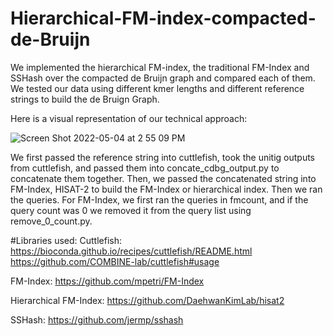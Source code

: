 # Hierarchical-FM-index-compacted-de-Bruijn
We implemented the hierarchical FM-index, the traditional FM-Index and SSHash over the compacted de Bruijn graph and compared each of them. We tested our data using different kmer lengths and different reference strings to build the de Bruign Graph.

Here is a visual representation of our technical approach:


![Screen Shot 2022-05-04 at 2 55 09 PM](https://user-images.githubusercontent.com/43825734/166806155-3dc58aee-8e80-41dc-a1b2-aaaebc6998c9.png)

We first passed the reference string into cuttlefish, took the unitig outputs from cuttlefish,  and passed them into concate_cdbg_output.py to concatenate them together. Then, we passed the concatenated string into FM-Index, HISAT-2 to build the FM-Index or hierarchical index. Then we ran the queries. For FM-Index, we first ran the queries in fmcount, and if the query count was 0 we removed it from the query list using remove_0_count.py. 

#Libraries used:
Cuttlefish:
https://bioconda.github.io/recipes/cuttlefish/README.html
https://github.com/COMBINE-lab/cuttlefish#usage
 
FM-Index:
https://github.com/mpetri/FM-Index
 
Hierarchical FM-Index: 
https://github.com/DaehwanKimLab/hisat2
 
SSHash: 
https://github.com/jermp/sshash
